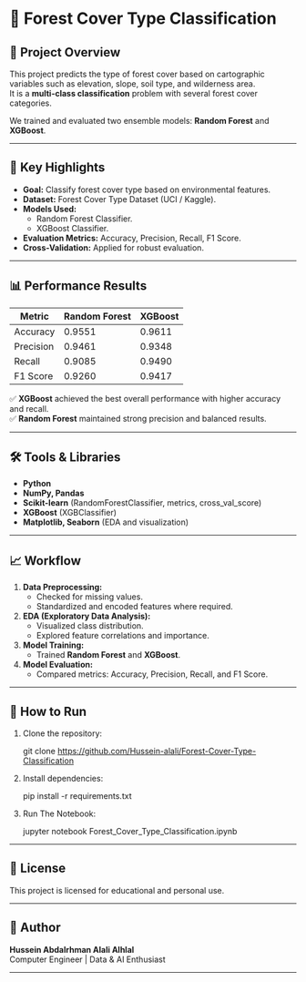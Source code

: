 # 🌲 Forest Cover Type Classification

## 📌 Project Overview
This project predicts the type of forest cover based on cartographic variables such as elevation, slope, soil type, and wilderness area.  
It is a **multi-class classification** problem with several forest cover categories.  

We trained and evaluated two ensemble models: **Random Forest** and **XGBoost**.  

---

## 🚀 Key Highlights
- **Goal:** Classify forest cover type based on environmental features.  
- **Dataset:** Forest Cover Type Dataset (UCI / Kaggle).  
- **Models Used:**  
  - Random Forest Classifier.  
  - XGBoost Classifier.  
- **Evaluation Metrics:** Accuracy, Precision, Recall, F1 Score.  
- **Cross-Validation:** Applied for robust evaluation.  

---

## 📊 Performance Results
| **Metric**   | **Random Forest** | **XGBoost** |
|--------------|-------------------|-------------|
| Accuracy     | 0.9551            | 0.9611      |
| Precision    | 0.9461            | 0.9348      |
| Recall       | 0.9085            | 0.9490      |
| F1 Score     | 0.9260            | 0.9417      |

✅ **XGBoost** achieved the best overall performance with higher accuracy and recall.  
✅ **Random Forest** maintained strong precision and balanced results.  

---

## 🛠 Tools & Libraries
- **Python**  
- **NumPy, Pandas**  
- **Scikit-learn** (RandomForestClassifier, metrics, cross_val_score)  
- **XGBoost** (XGBClassifier)  
- **Matplotlib, Seaborn** (EDA and visualization)  

---

## 📈 Workflow
1. **Data Preprocessing:**  
   - Checked for missing values.  
   - Standardized and encoded features where required.  
2. **EDA (Exploratory Data Analysis):**  
   - Visualized class distribution.  
   - Explored feature correlations and importance.  
3. **Model Training:**  
   - Trained **Random Forest** and **XGBoost**.  
4. **Model Evaluation:**  
   - Compared metrics: Accuracy, Precision, Recall, and F1 Score.  

---

## 🧩 How to Run
1. Clone the repository:

    git clone https://github.com/Hussein-alali/Forest-Cover-Type-Classification

2. Install dependencies:

    pip install -r requirements.txt

3. Run The Notebook:

    jupyter notebook Forest_Cover_Type_Classification.ipynb

---

## 📘 License
This project is licensed for educational and personal use.

---

## 🙋 Author
**Hussein Abdalrhman Alali Alhlal**  
Computer Engineer | Data & AI Enthusiast

---
